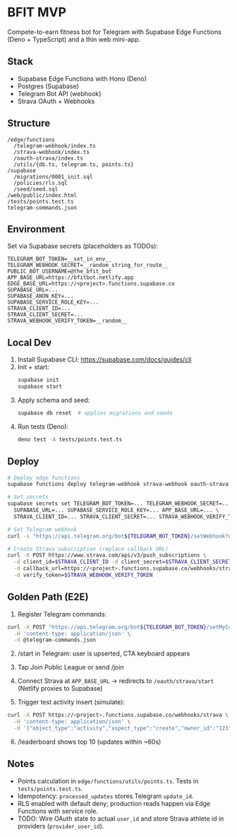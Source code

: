 # BFIT MVP

Compete-to-earn fitness bot for Telegram with Supabase Edge Functions (Deno + TypeScript) and a thin web mini-app.

## Stack
- Supabase Edge Functions with Hono (Deno)
- Postgres (Supabase)
- Telegram Bot API (webhook)
- Strava OAuth + Webhooks

## Structure

```
/edge/functions
  /telegram-webhook/index.ts
  /strava-webhook/index.ts
  /oauth-strava/index.ts
  /utils/{db.ts, telegram.ts, points.ts}
/supabase
  /migrations/0001_init.sql
  /policies/rls.sql
  /seed/seed.sql
/web/public/index.html
/tests/points.test.ts
telegram-commands.json
```

## Environment

Set via Supabase secrets (placeholders as TODOs):

```
TELEGRAM_BOT_TOKEN=__set_in_env__
TELEGRAM_WEBHOOK_SECRET=__random_string_for_route__
PUBLIC_BOT_USERNAME=@the_bfit_bot
APP_BASE_URL=https://bfitbot.netlify.app
EDGE_BASE_URL=https://<project>.functions.supabase.co
SUPABASE_URL=...
SUPABASE_ANON_KEY=...
SUPABASE_SERVICE_ROLE_KEY=...
STRAVA_CLIENT_ID=...
STRAVA_CLIENT_SECRET=...
STRAVA_WEBHOOK_VERIFY_TOKEN=__random__
```

## Local Dev

1. Install Supabase CLI: https://supabase.com/docs/guides/cli
2. Init + start:
   ```bash
   supabase init
   supabase start
   ```
3. Apply schema and seed:
   ```bash
   supabase db reset  # applies migrations and seeds
   ```
4. Run tests (Deno):
   ```bash
   deno test -A tests/points.test.ts
   ```

## Deploy

```bash
# Deploy edge functions
supabase functions deploy telegram-webhook strava-webhook oauth-strava

# Set secrets
supabase secrets set TELEGRAM_BOT_TOKEN=... TELEGRAM_WEBHOOK_SECRET=... \
  SUPABASE_URL=... SUPABASE_SERVICE_ROLE_KEY=... APP_BASE_URL=... \
  STRAVA_CLIENT_ID=... STRAVA_CLIENT_SECRET=... STRAVA_WEBHOOK_VERIFY_TOKEN=...

# Set Telegram webhook
curl -s "https://api.telegram.org/bot${TELEGRAM_BOT_TOKEN}/setWebhook?url=https://<project>.functions.supabase.co/telegram/webhook/${TELEGRAM_WEBHOOK_SECRET}"

# Create Strava subscription (replace callback URL)
curl -X POST https://www.strava.com/api/v3/push_subscriptions \
  -d client_id=$STRAVA_CLIENT_ID -d client_secret=$STRAVA_CLIENT_SECRET \
  -d callback_url=https://<project>.functions.supabase.co/webhooks/strava \
  -d verify_token=$STRAVA_WEBHOOK_VERIFY_TOKEN
```

## Golden Path (E2E)

1) Register Telegram commands:
```bash
curl -X POST "https://api.telegram.org/bot${TELEGRAM_BOT_TOKEN}/setMyCommands" \
  -H 'content-type: application/json' \
  -d @telegram-commands.json
```

2) /start in Telegram: user is upserted, CTA keyboard appears

3) Tap Join Public League or send /join

4) Connect Strava at `APP_BASE_URL` → redirects to `/oauth/strava/start` (Netlify proxies to Supabase)

5) Trigger test activity insert (simulate):
```bash
curl -X POST https://<project>.functions.supabase.co/webhooks/strava \
  -H 'content-type: application/json' \
  -d '{"object_type":"activity","aspect_type":"create","owner_id":"123","object_id":"456"}'
```

6) /leaderboard shows top 10 (updates within ~60s)

## Notes

- Points calculation in `edge/functions/utils/points.ts`. Tests in `tests/points.test.ts`.
- Idempotency: `processed_updates` stores Telegram `update_id`.
- RLS enabled with default deny; production reads happen via Edge Functions with service role.
- TODO: Wire OAuth state to actual `user_id` and store Strava athlete id in providers (`provider_user_id`).


